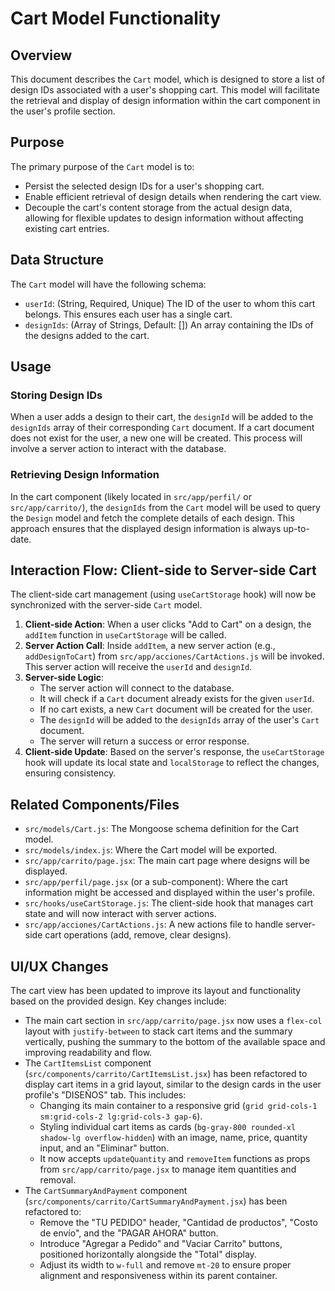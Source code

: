 # Cart Model Functionality

## Overview

This document describes the `Cart` model, which is designed to store a list of design IDs associated with a user's shopping cart. This model will facilitate the retrieval and display of design information within the cart component in the user's profile section.

## Purpose

The primary purpose of the `Cart` model is to:
- Persist the selected design IDs for a user's shopping cart.
- Enable efficient retrieval of design details when rendering the cart view.
- Decouple the cart's content storage from the actual design data, allowing for flexible updates to design information without affecting existing cart entries.

## Data Structure

The `Cart` model will have the following schema:

- `userId`: (String, Required, Unique) The ID of the user to whom this cart belongs. This ensures each user has a single cart.
- `designIds`: (Array of Strings, Default: []) An array containing the IDs of the designs added to the cart.

## Usage

### Storing Design IDs

When a user adds a design to their cart, the `designId` will be added to the `designIds` array of their corresponding `Cart` document. If a cart document does not exist for the user, a new one will be created. This process will involve a server action to interact with the database.

### Retrieving Design Information

In the cart component (likely located in `src/app/perfil/` or `src/app/carrito/`), the `designIds` from the `Cart` model will be used to query the `Design` model and fetch the complete details of each design. This approach ensures that the displayed design information is always up-to-date.

## Interaction Flow: Client-side to Server-side Cart

The client-side cart management (using `useCartStorage` hook) will now be synchronized with the server-side `Cart` model.

1.  **Client-side Action**: When a user clicks "Add to Cart" on a design, the `addItem` function in `useCartStorage` will be called.
2.  **Server Action Call**: Inside `addItem`, a new server action (e.g., `addDesignToCart`) from `src/app/acciones/CartActions.js` will be invoked. This server action will receive the `userId` and `designId`.
3.  **Server-side Logic**:
    *   The server action will connect to the database.
    *   It will check if a `Cart` document already exists for the given `userId`.
    *   If no cart exists, a new `Cart` document will be created for the user.
    *   The `designId` will be added to the `designIds` array of the user's `Cart` document.
    *   The server will return a success or error response.
4.  **Client-side Update**: Based on the server's response, the `useCartStorage` hook will update its local state and `localStorage` to reflect the changes, ensuring consistency.

## Related Components/Files

- `src/models/Cart.js`: The Mongoose schema definition for the Cart model.
- `src/models/index.js`: Where the Cart model will be exported.
- `src/app/carrito/page.jsx`: The main cart page where designs will be displayed.
- `src/app/perfil/page.jsx` (or a sub-component): Where the cart information might be accessed and displayed within the user's profile.
- `src/hooks/useCartStorage.js`: The client-side hook that manages cart state and will now interact with server actions.
- `src/app/acciones/CartActions.js`: A new actions file to handle server-side cart operations (add, remove, clear designs).

## UI/UX Changes

The cart view has been updated to improve its layout and functionality based on the provided design. Key changes include:
- The main cart section in `src/app/carrito/page.jsx` now uses a `flex-col` layout with `justify-between` to stack cart items and the summary vertically, pushing the summary to the bottom of the available space and improving readability and flow.
- The `CartItemsList` component (`src/components/carrito/CartItemsList.jsx`) has been refactored to display cart items in a grid layout, similar to the design cards in the user profile's "DISEÑOS" tab. This includes:
    - Changing its main container to a responsive grid (`grid grid-cols-1 sm:grid-cols-2 lg:grid-cols-3 gap-6`).
    - Styling individual cart items as cards (`bg-gray-800 rounded-xl shadow-lg overflow-hidden`) with an image, name, price, quantity input, and an "Eliminar" button.
    - It now accepts `updateQuantity` and `removeItem` functions as props from `src/app/carrito/page.jsx` to manage item quantities and removal.
- The `CartSummaryAndPayment` component (`src/components/carrito/CartSummaryAndPayment.jsx`) has been refactored to:
    - Remove the "TU PEDIDO" header, "Cantidad de productos", "Costo de envío", and the "PAGAR AHORA" button.
    - Introduce "Agregar a Pedido" and "Vaciar Carrito" buttons, positioned horizontally alongside the "Total" display.
    - Adjust its width to `w-full` and remove `mt-20` to ensure proper alignment and responsiveness within its parent container.
